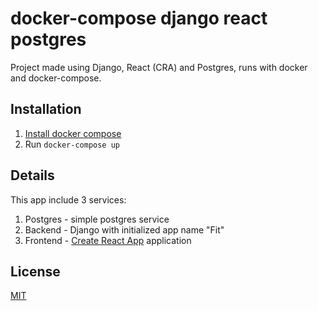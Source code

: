 # docker-compose django react postgres

Project made using Django, React (CRA) and Postgres, runs with docker and docker-compose.

## Installation
1. [Install docker compose](https://docs.docker.com/compose/install/)
2. Run `docker-compose up`

## Details
This app include 3 services:
1. Postgres - simple postgres service
2. Backend - Django with initialized app name "Fit"
3. Frontend - [Create React App](https://github.com/facebook/create-react-app) application

## License
[MIT](https://choosealicense.com/licenses/mit/)